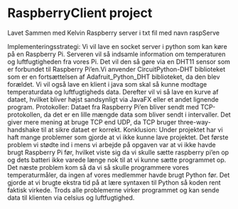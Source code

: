 # RaspberryClient project
Lavet Sammen med Kelvin
Raspberry server i txt fil med navn raspServe

Implementeringsstrategi:
Vi vil lave en socket server i python som kan køre på en Raspberry Pi. Serveren vil så indsamle information om temperaturen og luftfugtigheden fra vores Pi. Det vil den så gøre via en DHT11 sensor som er forbundet til Raspberry Pi’en.Vi anvender CircuitPython-DHT biblioteket som er en fortsættelsen af Adafruit_Python_DHT biblioteket, da den blev forældet. Vi vil også lave en klient i java som skal så kunne modtage temperaturdata og luftfugtigheds data. Derefter vil vi så lave en kurve af dataet, hvilket bliver højst sandsynligt via JavaFX eller et andet lignende program. 
Protokoller:
Dataet fra Raspberry Pi’en bliver sendt med TCP-protokollen, da det er en lille mængde data som bliver sendt i intervaller. Det giver mere mening at bruge TCP end UDP, da TCP bruger three-way-handshake til at sikre dataet er korrekt.
Konklusion:
Under projektet har vi haft mange problemer som gjorde at vi ikke kunne lave projektet. Det første problem vi stødte ind i mens vi arbejde på opgaven var at vi ikke havde brugt Raspberry Pi før, hvilket viste sig da vi skulle sætte raspberry pi’en op og dets batteri ikke varede længe nok til at vi kunne sætte programmet op. Det næste problem kom så da vi så skulle programmere vores temperaturmåler, da ingen af vores medlemmer havde brugt Python før. Det gjorde at vi brugte ekstra tid på at lære syntaxen til Python så koden rent faktisk virkede. Trods alle problemerne virker programmet og kan sende data til klienten via celsius og luftfugtighed. 

